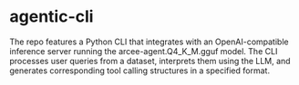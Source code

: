 # agentic-cli
The repo features a Python CLI that integrates with an OpenAI-compatible inference server running the arcee-agent.Q4_K_M.gguf model. The CLI processes user queries from a dataset, interprets them using the LLM, and generates corresponding tool calling structures in a specified format.
